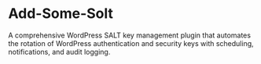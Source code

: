 # Add-Some-Solt
A comprehensive WordPress SALT key management plugin that automates the rotation of WordPress authentication and security keys with scheduling, notifications, and audit logging.
